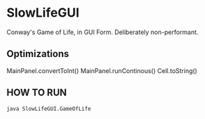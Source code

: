 # SlowLifeGUI
Conway's Game of Life, in GUI Form.  Deliberately non-performant.

## Optimizations
MainPanel.convertToInt()
MainPanel.runContinous()
Cell.toString()

## HOW TO RUN
`java SlowLifeGUI.GameOfLife`
